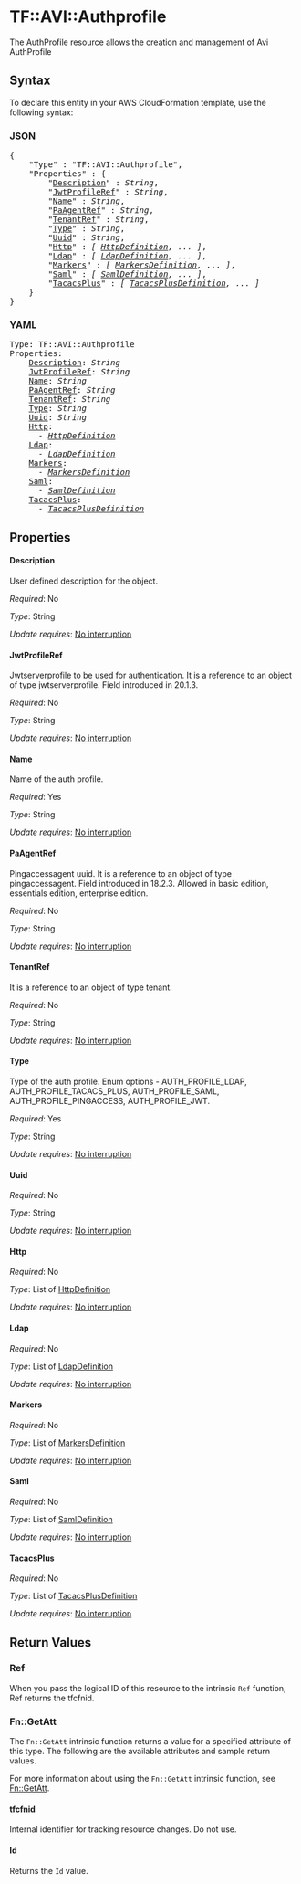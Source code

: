 # TF::AVI::Authprofile

The AuthProfile resource allows the creation and management of Avi AuthProfile

## Syntax

To declare this entity in your AWS CloudFormation template, use the following syntax:

### JSON

<pre>
{
    "Type" : "TF::AVI::Authprofile",
    "Properties" : {
        "<a href="#description" title="Description">Description</a>" : <i>String</i>,
        "<a href="#jwtprofileref" title="JwtProfileRef">JwtProfileRef</a>" : <i>String</i>,
        "<a href="#name" title="Name">Name</a>" : <i>String</i>,
        "<a href="#paagentref" title="PaAgentRef">PaAgentRef</a>" : <i>String</i>,
        "<a href="#tenantref" title="TenantRef">TenantRef</a>" : <i>String</i>,
        "<a href="#type" title="Type">Type</a>" : <i>String</i>,
        "<a href="#uuid" title="Uuid">Uuid</a>" : <i>String</i>,
        "<a href="#http" title="Http">Http</a>" : <i>[ <a href="httpdefinition.md">HttpDefinition</a>, ... ]</i>,
        "<a href="#ldap" title="Ldap">Ldap</a>" : <i>[ <a href="ldapdefinition.md">LdapDefinition</a>, ... ]</i>,
        "<a href="#markers" title="Markers">Markers</a>" : <i>[ <a href="markersdefinition.md">MarkersDefinition</a>, ... ]</i>,
        "<a href="#saml" title="Saml">Saml</a>" : <i>[ <a href="samldefinition.md">SamlDefinition</a>, ... ]</i>,
        "<a href="#tacacsplus" title="TacacsPlus">TacacsPlus</a>" : <i>[ <a href="tacacsplusdefinition.md">TacacsPlusDefinition</a>, ... ]</i>
    }
}
</pre>

### YAML

<pre>
Type: TF::AVI::Authprofile
Properties:
    <a href="#description" title="Description">Description</a>: <i>String</i>
    <a href="#jwtprofileref" title="JwtProfileRef">JwtProfileRef</a>: <i>String</i>
    <a href="#name" title="Name">Name</a>: <i>String</i>
    <a href="#paagentref" title="PaAgentRef">PaAgentRef</a>: <i>String</i>
    <a href="#tenantref" title="TenantRef">TenantRef</a>: <i>String</i>
    <a href="#type" title="Type">Type</a>: <i>String</i>
    <a href="#uuid" title="Uuid">Uuid</a>: <i>String</i>
    <a href="#http" title="Http">Http</a>: <i>
      - <a href="httpdefinition.md">HttpDefinition</a></i>
    <a href="#ldap" title="Ldap">Ldap</a>: <i>
      - <a href="ldapdefinition.md">LdapDefinition</a></i>
    <a href="#markers" title="Markers">Markers</a>: <i>
      - <a href="markersdefinition.md">MarkersDefinition</a></i>
    <a href="#saml" title="Saml">Saml</a>: <i>
      - <a href="samldefinition.md">SamlDefinition</a></i>
    <a href="#tacacsplus" title="TacacsPlus">TacacsPlus</a>: <i>
      - <a href="tacacsplusdefinition.md">TacacsPlusDefinition</a></i>
</pre>

## Properties

#### Description

User defined description for the object.

_Required_: No

_Type_: String

_Update requires_: [No interruption](https://docs.aws.amazon.com/AWSCloudFormation/latest/UserGuide/using-cfn-updating-stacks-update-behaviors.html#update-no-interrupt)

#### JwtProfileRef

Jwtserverprofile to be used for authentication. It is a reference to an object of type jwtserverprofile. Field introduced in 20.1.3.

_Required_: No

_Type_: String

_Update requires_: [No interruption](https://docs.aws.amazon.com/AWSCloudFormation/latest/UserGuide/using-cfn-updating-stacks-update-behaviors.html#update-no-interrupt)

#### Name

Name of the auth profile.

_Required_: Yes

_Type_: String

_Update requires_: [No interruption](https://docs.aws.amazon.com/AWSCloudFormation/latest/UserGuide/using-cfn-updating-stacks-update-behaviors.html#update-no-interrupt)

#### PaAgentRef

Pingaccessagent uuid. It is a reference to an object of type pingaccessagent. Field introduced in 18.2.3. Allowed in basic edition, essentials edition, enterprise edition.

_Required_: No

_Type_: String

_Update requires_: [No interruption](https://docs.aws.amazon.com/AWSCloudFormation/latest/UserGuide/using-cfn-updating-stacks-update-behaviors.html#update-no-interrupt)

#### TenantRef

It is a reference to an object of type tenant.

_Required_: No

_Type_: String

_Update requires_: [No interruption](https://docs.aws.amazon.com/AWSCloudFormation/latest/UserGuide/using-cfn-updating-stacks-update-behaviors.html#update-no-interrupt)

#### Type

Type of the auth profile. Enum options - AUTH_PROFILE_LDAP, AUTH_PROFILE_TACACS_PLUS, AUTH_PROFILE_SAML, AUTH_PROFILE_PINGACCESS, AUTH_PROFILE_JWT.

_Required_: Yes

_Type_: String

_Update requires_: [No interruption](https://docs.aws.amazon.com/AWSCloudFormation/latest/UserGuide/using-cfn-updating-stacks-update-behaviors.html#update-no-interrupt)

#### Uuid

_Required_: No

_Type_: String

_Update requires_: [No interruption](https://docs.aws.amazon.com/AWSCloudFormation/latest/UserGuide/using-cfn-updating-stacks-update-behaviors.html#update-no-interrupt)

#### Http

_Required_: No

_Type_: List of <a href="httpdefinition.md">HttpDefinition</a>

_Update requires_: [No interruption](https://docs.aws.amazon.com/AWSCloudFormation/latest/UserGuide/using-cfn-updating-stacks-update-behaviors.html#update-no-interrupt)

#### Ldap

_Required_: No

_Type_: List of <a href="ldapdefinition.md">LdapDefinition</a>

_Update requires_: [No interruption](https://docs.aws.amazon.com/AWSCloudFormation/latest/UserGuide/using-cfn-updating-stacks-update-behaviors.html#update-no-interrupt)

#### Markers

_Required_: No

_Type_: List of <a href="markersdefinition.md">MarkersDefinition</a>

_Update requires_: [No interruption](https://docs.aws.amazon.com/AWSCloudFormation/latest/UserGuide/using-cfn-updating-stacks-update-behaviors.html#update-no-interrupt)

#### Saml

_Required_: No

_Type_: List of <a href="samldefinition.md">SamlDefinition</a>

_Update requires_: [No interruption](https://docs.aws.amazon.com/AWSCloudFormation/latest/UserGuide/using-cfn-updating-stacks-update-behaviors.html#update-no-interrupt)

#### TacacsPlus

_Required_: No

_Type_: List of <a href="tacacsplusdefinition.md">TacacsPlusDefinition</a>

_Update requires_: [No interruption](https://docs.aws.amazon.com/AWSCloudFormation/latest/UserGuide/using-cfn-updating-stacks-update-behaviors.html#update-no-interrupt)

## Return Values

### Ref

When you pass the logical ID of this resource to the intrinsic `Ref` function, Ref returns the tfcfnid.

### Fn::GetAtt

The `Fn::GetAtt` intrinsic function returns a value for a specified attribute of this type. The following are the available attributes and sample return values.

For more information about using the `Fn::GetAtt` intrinsic function, see [Fn::GetAtt](https://docs.aws.amazon.com/AWSCloudFormation/latest/UserGuide/intrinsic-function-reference-getatt.html).

#### tfcfnid

Internal identifier for tracking resource changes. Do not use.

#### Id

Returns the <code>Id</code> value.

